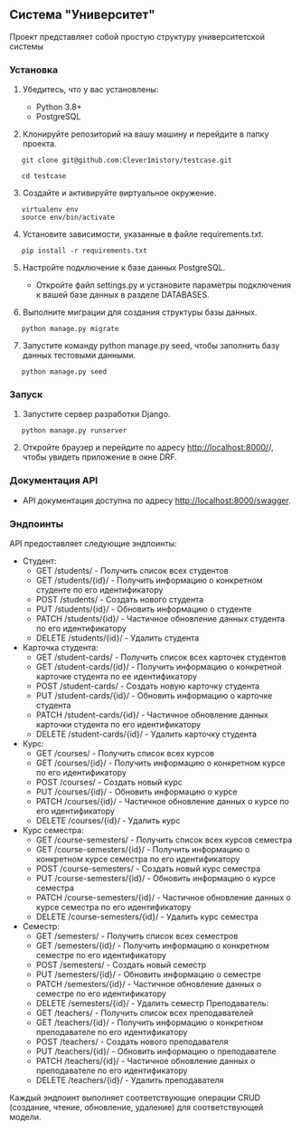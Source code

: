 ## Система "Университет"

Проект представляет собой простую структуру университетской системы

### Установка

1. Убедитесь, что у вас установлены:
   - Python 3.8+
   - PostgreSQL

2. Клонируйте репозиторий на вашу машину и перейдите в папку проекта.
```
   git clone git@github.com:Clever1mistory/testcase.git
```
```
   cd testcase
```
3. Создайте и активируйте виртуальное окружение.
```
   virtualenv env
   source env/bin/activate
```
4. Установите зависимости, указанные в файле requirements.txt.
```
   pip install -r requirements.txt
```
5. Настройте подключение к базе данных PostgreSQL.
   - Откройте файл settings.py и установите параметры подключения к вашей базе данных в разделе DATABASES.

6. Выполните миграции для создания структуры базы данных.
```
   python manage.py migrate
```
7. Запустите команду python manage.py seed, чтобы заполнить базу данных тестовыми данными.
```
   python manage.py seed
```
### Запуск

1. Запустите сервер разработки Django.
```
   python manage.py runserver
```
2. Откройте браузер и перейдите по адресу [<http://localhost:8000/>](http://localhost:8000/)/, чтобы увидеть приложение в окне DRF.

### Документация API

- API документация доступна по адресу [<http://localhost:8000/swagger>](http://localhost:8000/swagger).

### Эндпоинты

API предоставляет следующие эндпоинты:
- Студент:
   - GET /students/ - Получить список всех студентов
   - GET /students/{id}/ - Получить информацию о конкретном студенте по его идентификатору
   - POST /students/ - Создать нового студента
   - PUT /students/{id}/ - Обновить информацию о студенте
   - PATCH /students/{id}/ - Частичное обновление данных студента по его идентификатору
   - DELETE /students/{id}/ - Удалить студента
- Карточка студента:
   - GET /student-cards/ - Получить список всех карточек студентов
   - GET /student-cards/{id}/ - Получить информацию о конкретной карточке студента по ее идентификатору
   - POST /student-cards/ - Создать новую карточку студента
   - PUT /student-cards/{id}/ - Обновить информацию о карточке студента
   - PATCH /student-cards/{id}/ - Частичное обновление данных карточки студента по его идентификатору
   - DELETE /student-cards/{id}/ - Удалить карточку студента
- Курс:
   - GET /courses/ - Получить список всех курсов
   - GET /courses/{id}/ - Получить информацию о конкретном курсе по его идентификатору
   - POST /courses/ - Создать новый курс
   - PUT /courses/{id}/ - Обновить информацию о курсе
   - PATCH /courses/{id}/ - Частичное обновление данных о курсе по его идентификатору
   - DELETE /courses/{id}/ - Удалить курс
- Курс семестра:
   - GET /course-semesters/ - Получить список всех курсов семестра
   - GET /course-semesters/{id}/ - Получить информацию о конкретном курсе семестра по его идентификатору
   - POST /course-semesters/ - Создать новый курс семестра
   - PUT /course-semesters/{id}/ - Обновить информацию о курсе семестра
   - PATCH /course-semesters/{id}/ - Частичное обновление данных о курсе семестра по его идентификатору
   - DELETE /course-semesters/{id}/ - Удалить курс семестра
- Семестр:
   - GET /semesters/ - Получить список всех семестров
   - GET /semesters/{id}/ - Получить информацию о конкретном семестре по его идентификатору
   - POST /semesters/ - Создать новый семестр
   - PUT /semesters/{id}/ - Обновить информацию о семестре
   - PATCH /semesters/{id}/ - Частичное обновление данных о семестре по его идентификатору
   - DELETE /semesters/{id}/ - Удалить семестр
Преподаватель:
   - GET /teachers/ - Получить список всех преподавателей
   - GET /teachers/{id}/ - Получить информацию о конкретном преподавателе по его идентификатору
   - POST /teachers/ - Создать нового преподавателя
   - PUT /teachers/{id}/ - Обновить информацию о преподавателе
   - PATCH /teachers/{id}/ - Частичное обновление данных о преподавателе по его идентификатору
   - DELETE /teachers/{id}/ - Удалить преподавателя

Каждый эндпоинт выполняет соответствующие операции CRUD (создание, чтение, обновление, удаление) для соответствующей модели.
